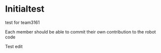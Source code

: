 # Initialtest
test for team3161

Each member should be able to commit their own contribution to the robot code

Test edit
